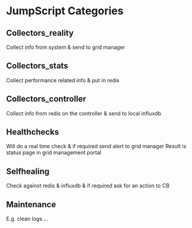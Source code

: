 # JumpScript Categories

## Collectors_reality
Collect info from system & send to grid manager

## Collectors_stats
Collect performance related info & put in redis

## Collectors_controller
Collect info from redis on the controller & send to local influxdb

## Healthchecks
Will do a real time check & if required send alert to grid manager
Result is status page in grid management portal

## Selfhealing
Check against redis & influxdb & if required ask for an action to CB

## Maintenance
E.g. clean logs ...
